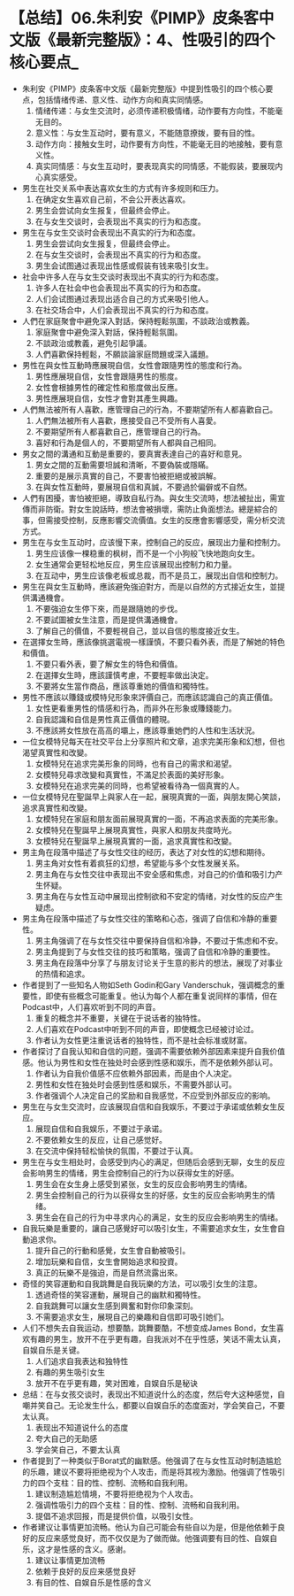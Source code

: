 # 【总结】06.朱利安《PIMP》皮条客中文版《最新完整版》：4、性吸引的四个核心要点_

-   朱利安《PIMP》皮条客中文版《最新完整版》中提到性吸引的四个核心要点，包括情绪传递、意义性、动作方向和真实同情感。
    1.  情绪传递：与女生交流时，必须传递积极情绪，动作要有方向性，不能毫无目的。
    2.  意义性：与女生互动时，要有意义，不能随意撩拨，要有目的性。
    3.  动作方向：接触女生时，动作要有方向性，不能毫无目的地接触，要有意义性。
    4.  真实同情感：与女生互动时，要表现真实的同情感，不能假装，要展现内心真实感受。
-   男生在社交关系中表达喜欢女生的方式有许多规则和压力。
    1.  在确定女生喜欢自己前，不会公开表达喜欢。
    2.  男生会尝试向女生报复，但最终会停止。
    3.  在与女生交谈时，会表现出不真实的行为和态度。
-   男生在与女生交谈时会表现出不真实的行为和态度。
    1.  男生会尝试向女生报复，但最终会停止。
    2.  在与女生交谈时，会表现出不真实的行为和态度。
    3.  男生会试图通过表现出性感或假装有钱来吸引女生。
-   社会中许多人在与女生交谈时表现出不真实的行为和态度。
    1.  许多人在社会中也会表现出不真实的行为和态度。
    2.  人们会试图通过表现出适合自己的方式来吸引他人。
    3.  在社交场合中，人们会表现出不真实的行为和态度。
-   人們在家庭聚會中避免深入對話，保持輕鬆氛圍，不談政治或教義。
    1.  家庭聚會中避免深入對話，保持輕鬆氛圍。
    2.  不談政治或教義，避免引起爭議。
    3.  人們喜歡保持輕鬆，不願談論家庭問題或深入議題。
-   男性在與女性互動時應展現自信，女性會跟隨男性的態度和行為。
    1.  男性應展現自信，女性會跟隨男性的態度。
    2.  女性會根據男性的確定性和態度做出反應。
    3.  男性應展現自信，女性才會對其產生興趣。
-   人們無法被所有人喜歡，應管理自己的行為，不要期望所有人都喜歡自己。
    1.  人們無法被所有人喜歡，應接受自己不受所有人喜愛。
    2.  不要期望所有人都喜歡自己，應管理自己的行為。
    3.  喜好和行為是個人的，不要期望所有人都與自己相同。
-   男女之間的溝通和互動是重要的，要真實表達自己的喜好和意見。
    1.  男女之間的互動需要坦誠和清晰，不要偽裝或隱瞞。
    2.  重要的是展示真實的自己，不要害怕被拒絕或被誤解。
    3.  在與女性互動時，要展現自信和真誠，不要過於偏僻或不自然。
-   人們有困擾，害怕被拒絕，導致自私行為。與女生交流時，想法被扯出，需宣傳而非防衛。對女生說話時，想法會被損壞，需防止負面想法。總是綜合的事，但需接受控制，反應影響交流價值。女生的反應會影響感受，需分析交流方式。
-   男生在与女生互动时，应该慢下来，控制自己的反应，展现出力量和控制力。
    1.  男生应该像一棵稳重的枫树，而不是一个小狗般飞快地跑向女生。
    2.  女生通常会更轻松地反应，男生应该展现出控制力和力量。
    3.  在互动中，男生应该像老板或总裁，而不是员工，展现出自信和控制力。
-   男生在與女生互動時，應該避免強迫對方，而是以自然的方式接近女生，並提供溝通機會。
    1.  不要強迫女生停下來，而是跟隨她的步伐。
    2.  不要試圖被女生注意，而是提供溝通機會。
    3.  了解自己的價值，不要輕視自己，並以自信的態度接近女生。
-   在選擇女生時，應該像挑選電視一樣謹慎，不要只看外表，而是了解她的特色和價值。
    1.  不要只看外表，要了解女生的特色和價值。
    2.  在選擇女生時，應該謹慎考慮，不要輕率做出決定。
    3.  不要將女生當作商品，應該尊重她的價值和獨特性。
-   男性不應該以賺錢或模特兒形象來評價自己，而應該認識自己的真正價值。
    1.  女性更看重男性的情感和行為，而非外在形象或賺錢能力。
    2.  自我認識和自信是男性真正價值的體現。
    3.  不應該將女性放在高高的壩上，應該尊重她們的人性和生活狀況。
-   一位女模特兒每天在社交平台上分享照片和文章，追求完美形象和幻想，但也渴望真實性和改變。
    1.  女模特兒在追求完美形象的同時，也有自己的需求和渴望。
    2.  女模特兒尋求改變和真實性，不滿足於表面的美好形象。
    3.  女模特兒在追求完美的同時，也希望被看待為一個真實的人。
-   一位女模特兒在聖誕早上與家人在一起，展現真實的一面，與朋友開心笑談，追求真實性和改變。
    1.  女模特兒在家庭和朋友面前展現真實的一面，不再追求表面的完美形象。
    2.  女模特兒在聖誕早上展現真實性，與家人和朋友共度時光。
    3.  女模特兒在聖誕早上展現真實的一面，追求真實性和改變。
-   男主角在段落中描述了与女性交往的经历，表达了对女性的幻想和期待。
    1.  男主角对女性有着疯狂的幻想，希望能与多个女性发展关系。
    2.  男主角在与女性交往中表现出不安全感和焦虑，对自己的价值和吸引力产生怀疑。
    3.  男主角在与女性互动中展现出控制欲和不安定的情绪，对女性的反应产生疑虑。
-   男主角在段落中描述了与女性交往的策略和心态，强调了自信和冷静的重要性。
    1.  男主角强调了在与女性交往中要保持自信和冷静，不要过于焦虑和不安。
    2.  男主角提到了与女性交往的技巧和策略，强调了自信和冷静的重要性。
    3.  男主角在段落中分享了与朋友讨论关于生意的影片的想法，展现了对事业的热情和追求。
-   作者提到了一些知名人物如Seth Godin和Gary Vanderschuk，强调概念的重要性，即使有些概念可能重复。他认为每个人都在重复说同样的事情，但在Podcast中，人们喜欢听到不同的声音。
    1.  重复的概念并不重要，关键在于说话者的独特性。
    2.  人们喜欢在Podcast中听到不同的声音，即使概念已经被讨论过。
    3.  作者认为女性更注重说话者的独特性，而不是社会标准或财富。
-   作者探讨了自我认知和自信的问题，强调不需要依赖外部因素来提升自我价值感。他认为男性和女性在独处时会感到性感和娱乐，而不是依赖外部认可。
    1.  作者认为自我价值感不应依赖外部因素，而是由个人决定。
    2.  男性和女性在独处时会感到性感和娱乐，不需要外部认可。
    3.  作者强调个人决定自己的奖励和自我感觉，不应受到外部反应的影响。
-   男生在与女生交流时，应该展现自信和自我娱乐，不要过于承诺或依赖女生反应。
    1.  展现自信和自我娱乐，不要过于承诺。
    2.  不要依赖女生的反应，让自己感觉好。
    3.  在交流中保持轻松愉快的氛围，不要过于认真。
-   男生在与女生相处时，会感受到内心的满足，但随后会感到无聊，女生的反应会影响男生的情绪，男生会控制自己的行为以获得女生的好感。
    1.  男生会在女生身上感受到紧张，女生的反应会影响男生的情绪。
    2.  男生会控制自己的行为以获得女生的好感，女生的反应会影响男生的情绪。
    3.  男生会在自己的行为中寻求内心的满足，女生的反应会影响男生的情绪。
-   自我玩樂是重要的，讓自己感覺好可以吸引女生，不需要追求女生，女生會自動追求你。
    1.  提升自己的行動和感覺，女生會自動被吸引。
    2.  增加玩樂和自信，女生會開始追求和投資。
    3.  真正的玩樂不是強迫，而是自然流露出來。
-   奇怪的笑容運動和自我跳舞是自我玩樂的方法，可以吸引女生的注意。
    1.  透過奇怪的笑容運動，展現自己的幽默和獨特性。
    2.  自我跳舞可以讓女生感到興奮和對你印象深刻。
    3.  不需要追求女生，展現自己的樂趣和自信即可吸引她们。
-   人们不想失去自我运动，想要酷，跳舞要酷，不想变成James Bond，女生喜欢有趣的男生，放开不在乎更有趣，自我派对不在乎性感，笑话不需太认真，自娱自乐是关键。
    1.  人们追求自我表达和独特性
    2.  有趣的男生吸引女生
    3.  放开不在乎更有趣，笑对困难，自娱自乐是秘诀
-   总结：在与女孩交谈时，表现出不知道说什么的态度，然后夸大这种感觉，自嘲并笑自己。无论发生什么，都要以自娱自乐的态度面对，学会笑自己，不要太认真。
    1.  表现出不知道说什么的态度
    2.  夸大自己的无助感
    3.  学会笑自己，不要太认真
-   作者提到了一种类似于Borat式的幽默感。他强调了在与女性互动时制造尴尬的乐趣，建议不要将拒绝视为个人攻击，而是将其视为激励。他强调了性吸引力的四个支柱：目的性、控制、流畅和自我利用。
    1.  建议制造尴尬情境，不要将拒绝视为个人攻击。
    2.  强调性吸引力的四个支柱：目的性、控制、流畅和自我利用。
    3.  提倡不追求回报，而是提供价值，以吸引女性。
-   作者建议让事情更加流畅。他认为自己可能会有些自以为是，但是他依赖于良好的反应来感觉良好，而不仅仅是为了做而做。他强调要有目的性、自娱自乐，这才是性感的含义。感谢。 
    1.  建议让事情更加流畅
    2.  依赖于良好的反应来感觉良好
    3.  有目的性、自娱自乐是性感的含义